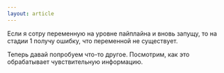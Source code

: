 ```yaml
---
layout: article
---
```

Если я сотру переменную на уровне пайплайна и вновь запущу, то на стадии 1 получу ошибку, что переменной не существует.

Теперь давай попробуем что-то другое. Посмотрим, как это обрабатывает чувствительную информацию.
